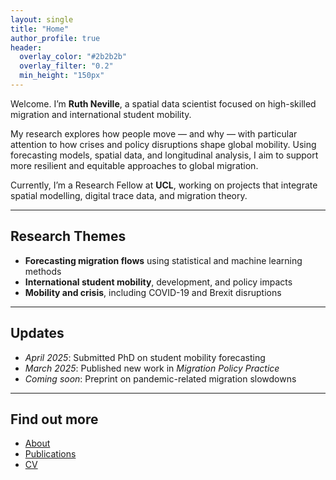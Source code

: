 ```yaml
---
layout: single
title: "Home"
author_profile: true
header:
  overlay_color: "#2b2b2b"
  overlay_filter: "0.2"
  min_height: "150px"
---
```


Welcome. I’m **Ruth Neville**, a spatial data scientist focused on high-skilled migration and international student mobility.

My research explores how people move — and why — with particular attention to how crises and policy disruptions shape global mobility. Using forecasting models, spatial data, and longitudinal analysis, I aim to support more resilient and equitable approaches to global migration.

Currently, I’m a Research Fellow at **UCL**, working on projects that integrate spatial modelling, digital trace data, and migration theory.

---

## Research Themes

- **Forecasting migration flows** using statistical and machine learning methods  
- **International student mobility**, development, and policy impacts  
- **Mobility and crisis**, including COVID-19 and Brexit disruptions

---

## Updates

- _April 2025_: Submitted PhD on student mobility forecasting  
- _March 2025_: Published new work in *Migration Policy Practice*  
- _Coming soon_: Preprint on pandemic-related migration slowdowns

---

## Find out more

- [About](/about/)  
- [Publications](/publications/)  
- [CV](/cv/)  
